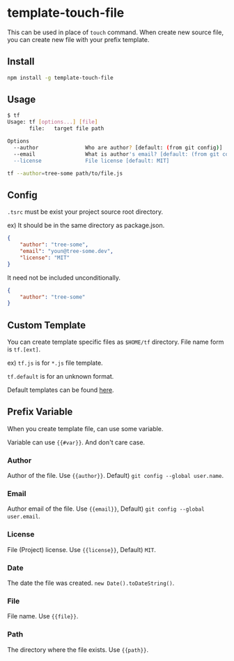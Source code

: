 # template-touch-file

This can be used in place of `touch` command.
When create new source file, you can create new file with your prefix template.

## Install

```sh
npm install -g template-touch-file
```

## Usage

```sh
$ tf
Usage: tf [options...] [file]
       file:   target file path

Options
  --author               Who are author? [default: (from git config)]
  --email                What is author's email? [default: (from git config)]
  --license              File license [default: MIT]
```

```sh
tf --author=tree-some path/to/file.js
```

## Config

`.tsrc` must be exist your project source root directory.

ex) It should be in the same directory as package.json.

```json
{
	"author": "tree-some",
	"email": "youn@tree-some.dev",
	"license": "MIT"
}
```

It need not be included unconditionally.

```json
{
	"author": "tree-some"
}
```

## Custom Template

You can create template specific files as `$HOME/tf` directory.
File name form is `tf.[ext]`.

ex) `tf.js` is for `*.js` file template.

`tf.default` is for an unknown format.

Default templates can be found [here](https://github.com/tree-some/template-touch-file/tree/master/tf).

## Prefix Variable

When you create template file, can use some variable.

Variable can use `{{#var}}`. And don't care case.

### Author

Author of the file. Use `{{author}}`. Default) `git config --global user.name`.

### Email

Author email of the file. Use `{{email}}`, Default) `git config --global user.email`.

### License

File (Project) license. Use `{{license}}`, Default) `MIT`.

### Date

The date the file was created. `new Date().toDateString()`.

### File

File name. Use `{{file}}`.

### Path

The directory where the file exists. Use `{{path}}`.
